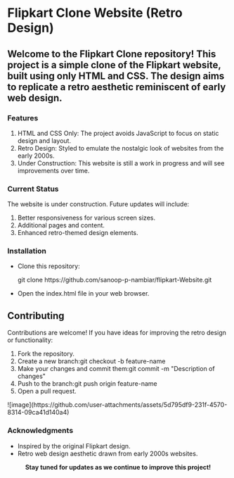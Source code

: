 <h1>Flipkart Clone Website (Retro Design)</h1>
<h2>Welcome to the Flipkart Clone repository! This project is a simple clone of the Flipkart website, built using only HTML and CSS. The design aims to replicate a retro aesthetic reminiscent of early web design.</h2>
<h3>Features</h3>
<ol>
  <li>HTML and CSS Only: The project avoids JavaScript to focus on static design and layout.</li>
  <li>Retro Design: Styled to emulate the nostalgic look of websites from the early 2000s.</li>
  <li>Under Construction: This website is still a work in progress and will see improvements over time.</li>
</ol>
<h3>Current Status</h3>
<p>The website is under construction. Future updates will include:</p>
<ol>
  <li>Better responsiveness for various screen sizes.</li>
  <li>Additional pages and content.</li>
  <li>Enhanced retro-themed design elements.</li>
</ol>
<h3>Installation</h3>
<ul>
  <li>Clone this repository:</li>
  <p>git clone https://github.com/sanoop-p-nambiar/flipkart-Website.git</p>
  <li>Open the index.html file in your web browser.</li>
</ul>
<h2>Contributing</h2>
<p>Contributions are welcome! If you have ideas for improving the retro design or functionality:</p>
<ol>
  <li>Fork the repository.</li>
  <li>Create a new branch:git checkout -b feature-name</li>
  <li>Make your changes and commit them:git commit -m "Description of changes"</li>
  <li>Push to the branch:git push origin feature-name</li>
  <li>Open a pull request.</li>
</ol>
<img>![image](https://github.com/user-attachments/assets/5d795df9-231f-4570-8314-09ca41d140a4)</img>

<h3>Acknowledgments</h3>
<ul>
  <li>Inspired by the original Flipkart design.</li>
  <li>Retro web design aesthetic drawn from early 2000s websites.</li>
</ul>
  <b><center>Stay tuned for updates as we continue to improve this project!</b></center>
